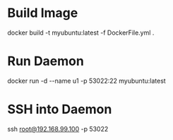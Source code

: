 Build Image
==========

docker build -t myubuntu:latest -f DockerFile.yml .

Run Daemon
==========

docker run -d --name u1 -p 53022:22 myubuntu:latest

SSH into Daemon
================

ssh root@192.168.99.100 -p 53022
